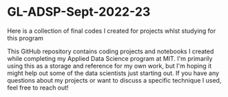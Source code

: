 # GL-ADSP-Sept-2022-23
Here is a collection of final codes I created for projects whlst studying for this program

This GitHub repository contains coding projects and notebooks I created while completing my Applied Data Science program at MIT. I'm primarily using this as a storage and reference for my own work, but I'm hoping it might help out some of the data scientists just starting out. If you have any questions about my projects or want to discuss a specific technique I used, feel free to reach out!
